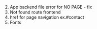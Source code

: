 2. App backend file error for NO PAGE - fix
3. Not found route frontend
4. href for page navigation ex.#contact
5. Fonts
